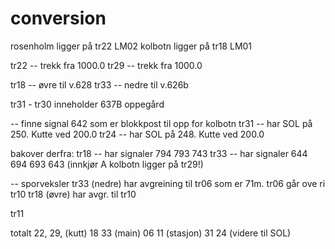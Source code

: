# conversion

rosenholm ligger på tr22 LM02
kolbotn ligger på tr18 LM01


tr22 -- trekk fra 1000.0
tr29 -- trekk fra 1000.0

tr18 -- øvre til v.628
tr33 -- nedre til v.626b

tr31 -
tr30 inneholder 637B oppegård



-- finne signal 642 som er blokkpost til opp for kolbotn
tr31 -- har SOL på 250. Kutte ved 200.0
tr24 -- har SOL på 248. Kutte ved 200.0

bakover derfra:
tr18 -- har signaler 794 793 743
tr33 -- har signaler 644 694 693 643 (innkjør A kolbotn ligger på tr29!)



-- sporveksler
tr33 (nedre) har avgreining til tr06 som er 71m. tr06 går ove ri tr10
tr18 (øvre) har avgr. til tr10

tr11


totalt
22, 29, (kutt) 
18 33 (main)
06 11 (stasjon)
31 24 (videre til SOL)

